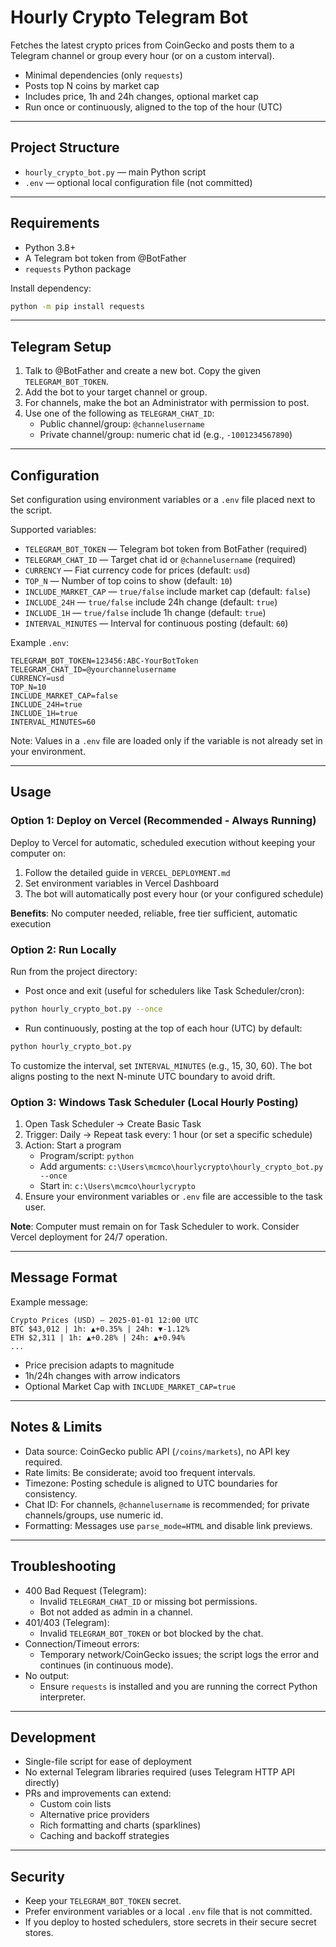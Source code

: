 # Hourly Crypto Telegram Bot

Fetches the latest crypto prices from CoinGecko and posts them to a Telegram channel or group every hour (or on a custom interval).

- Minimal dependencies (only `requests`)
- Posts top N coins by market cap
- Includes price, 1h and 24h changes, optional market cap
- Run once or continuously, aligned to the top of the hour (UTC)

---

## Project Structure

- `hourly_crypto_bot.py` — main Python script
- `.env` — optional local configuration file (not committed)

---

## Requirements

- Python 3.8+
- A Telegram bot token from @BotFather
- `requests` Python package

Install dependency:

```bash
python -m pip install requests
```

---

## Telegram Setup

1. Talk to @BotFather and create a new bot. Copy the given `TELEGRAM_BOT_TOKEN`.
2. Add the bot to your target channel or group.
3. For channels, make the bot an Administrator with permission to post.
4. Use one of the following as `TELEGRAM_CHAT_ID`:
   - Public channel/group: `@channelusername`
   - Private channel/group: numeric chat id (e.g., `-1001234567890`)

---

## Configuration

Set configuration using environment variables or a `.env` file placed next to the script.

Supported variables:

- `TELEGRAM_BOT_TOKEN` — Telegram bot token from BotFather (required)
- `TELEGRAM_CHAT_ID` — Target chat id or `@channelusername` (required)
- `CURRENCY` — Fiat currency code for prices (default: `usd`)
- `TOP_N` — Number of top coins to show (default: `10`)
- `INCLUDE_MARKET_CAP` — `true/false` include market cap (default: `false`)
- `INCLUDE_24H` — `true/false` include 24h change (default: `true`)
- `INCLUDE_1H` — `true/false` include 1h change (default: `true`)
- `INTERVAL_MINUTES` — Interval for continuous posting (default: `60`)

Example `.env`:

```env
TELEGRAM_BOT_TOKEN=123456:ABC-YourBotToken
TELEGRAM_CHAT_ID=@yourchannelusername
CURRENCY=usd
TOP_N=10
INCLUDE_MARKET_CAP=false
INCLUDE_24H=true
INCLUDE_1H=true
INTERVAL_MINUTES=60
```

Note: Values in a `.env` file are loaded only if the variable is not already set in your environment.

---

## Usage

### Option 1: Deploy on Vercel (Recommended - Always Running)

Deploy to Vercel for automatic, scheduled execution without keeping your computer on:

1. Follow the detailed guide in `VERCEL_DEPLOYMENT.md`
2. Set environment variables in Vercel Dashboard
3. The bot will automatically post every hour (or your configured schedule)

**Benefits**: No computer needed, reliable, free tier sufficient, automatic execution

### Option 2: Run Locally

Run from the project directory:

- Post once and exit (useful for schedulers like Task Scheduler/cron):

```bash
python hourly_crypto_bot.py --once
```

- Run continuously, posting at the top of each hour (UTC) by default:

```bash
python hourly_crypto_bot.py
```

To customize the interval, set `INTERVAL_MINUTES` (e.g., 15, 30, 60). The bot aligns posting to the next N-minute UTC boundary to avoid drift.

### Option 3: Windows Task Scheduler (Local Hourly Posting)

1. Open Task Scheduler → Create Basic Task
2. Trigger: Daily → Repeat task every: 1 hour (or set a specific schedule)
3. Action: Start a program
   - Program/script: `python`
   - Add arguments: `c:\Users\mcmco\hourlycrypto\hourly_crypto_bot.py --once`
   - Start in: `c:\Users\mcmco\hourlycrypto`
4. Ensure your environment variables or `.env` file are accessible to the task user.

**Note**: Computer must remain on for Task Scheduler to work. Consider Vercel deployment for 24/7 operation.

---

## Message Format

Example message:

```
Crypto Prices (USD) — 2025-01-01 12:00 UTC
BTC $43,012 | 1h: ▲+0.35% | 24h: ▼-1.12%
ETH $2,311 | 1h: ▲+0.28% | 24h: ▲+0.94%
...
```

- Price precision adapts to magnitude
- 1h/24h changes with arrow indicators
- Optional Market Cap with `INCLUDE_MARKET_CAP=true`

---

## Notes & Limits

- Data source: CoinGecko public API (`/coins/markets`), no API key required.
- Rate limits: Be considerate; avoid too frequent intervals.
- Timezone: Posting schedule is aligned to UTC boundaries for consistency.
- Chat ID: For channels, `@channelusername` is recommended; for private channels/groups, use numeric id.
- Formatting: Messages use `parse_mode=HTML` and disable link previews.

---

## Troubleshooting

- 400 Bad Request (Telegram):
  - Invalid `TELEGRAM_CHAT_ID` or missing bot permissions.
  - Bot not added as admin in a channel.
- 401/403 (Telegram):
  - Invalid `TELEGRAM_BOT_TOKEN` or bot blocked by the chat.
- Connection/Timeout errors:
  - Temporary network/CoinGecko issues; the script logs the error and continues (in continuous mode).
- No output:
  - Ensure `requests` is installed and you are running the correct Python interpreter.

---

## Development

- Single-file script for ease of deployment
- No external Telegram libraries required (uses Telegram HTTP API directly)
- PRs and improvements can extend:
  - Custom coin lists
  - Alternative price providers
  - Rich formatting and charts (sparklines)
  - Caching and backoff strategies

---

## Security

- Keep your `TELEGRAM_BOT_TOKEN` secret.
- Prefer environment variables or a local `.env` file that is not committed.
- If you deploy to hosted schedulers, store secrets in their secure secret stores.
